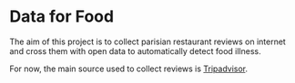 # Data for Food

The aim of this project is to collect parisian restaurant reviews on internet and cross them with open data to automatically detect food illness.

For now, the main source used to collect reviews is [Tripadvisor](https://www.tripadvisor.fr/Restaurants-g187147-Paris_Ile_de_France.html).
